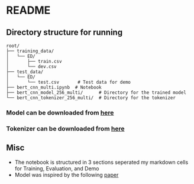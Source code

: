 # README 

## Directory structure for running
```
root/
├── training_data/
│   └── ED/
│       ├── train.csv      
│       └── dev.csv       
├── test_data/
│   └── ED/
│       └── test.csv       # Test data for demo
├── bert_cnn_multi.ipynb  # Notebook 
├── bert_cnn_model_256_multi/      # Directory for the trained model
└── bert_cnn_tokenizer_256_multi/  # Directory for the tokenizer

```

### Model can be downloaded from [here](https://drive.google.com/drive/folders/1-_eka-0MsXlYmHGJDICqZJBYtkpvPGYF?usp=sharing) 
### Tokenizer can be downloaded from [here](https://drive.google.com/drive/folders/1-UzHyEx1RSmysrhRTIt5DmnDu7BzbMhZ?usp=sharing) 

## Misc

- The notebook is structured in 3 sections seperated my markdown cells for Training, Evaluation, and Demo
- Model was inspired by the following [paper](https://www.sciencedirect.com/science/article/pii/S187705092300234X)
